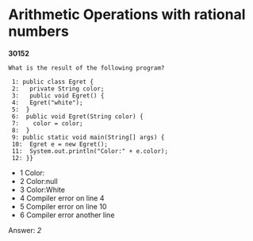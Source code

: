 Arithmetic Operations with rational numbers
===========================================
**30152**
```
What is the result of the following program? 
 
 1: public class Egret { 
 2:   private String color; 
 3:   public void Egret() { 
 4:   Egret("white"); 
 5:  } 
 6:  public void Egret(String color) { 
 7:    color = color; 
 8:  } 
 9: public static void main(String[] args) { 
 10:  Egret e = new Egret(); 
 11:  System.out.println("Color:" + e.color); 
 12: }}
```


- 1 Color:
- 2 Color:null
- 3 Color:White
- 4 Compiler error on line 4
- 5 Compiler error on line 10
- 6 Compiler error another line

Answer: *2*

